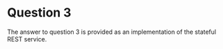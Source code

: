 # Question 3
The answer to question 3 is provided as an implementation of the stateful REST service.
